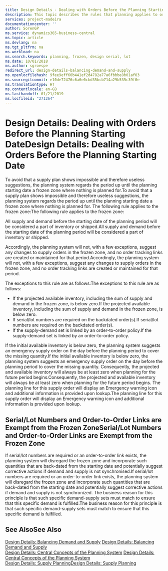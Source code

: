 ```yaml
---
title: Design Details - Dealing with Orders Before the Planning Starting Date | Microsoft Docs
description: This topic describes the rules that planning applies to orders in the frozen zone.
services: project-madeira
documentationcenter: ''
author: SorenGP
ms.service: dynamics365-business-central
ms.topic: article
ms.devlang: na
ms.tgt_pltfrm: na
ms.workload: na
ms.search.keywords: planning, frozen, design serial, lot
ms.date: 10/01/2018
ms.author: sgroespe
redirect_url: design-details-balancing-demand-and-supply
ms.openlocfilehash: 9fee9eff60b441ef2d4782a77a6fbbbe8b01af03
ms.sourcegitcommit: e10de72476c6a6e0cbd35bcb714a29b535c39f0e
ms.translationtype: HT
ms.contentlocale: en-GB
ms.lasthandoff: 01/21/2019
ms.locfileid: "271264"
---
```

# <a name="design-details-dealing-with-orders-before-the-planning-starting-date"></a><span data-ttu-id="99c6a-103">Design Details: Dealing with Orders Before the Planning Starting Date</span><span class="sxs-lookup"><span data-stu-id="99c6a-103">Design Details: Dealing with Orders Before the Planning Starting Date</span></span>
<span data-ttu-id="99c6a-104">To avoid that a supply plan shows impossible and therefore useless suggestions, the planning system regards the period up until the planning starting date a frozen zone where nothing is planned for.</span><span class="sxs-lookup"><span data-stu-id="99c6a-104">To avoid that a supply plan shows impossible and therefore useless suggestions, the planning system regards the period up until the planning starting date a frozen zone where nothing is planned for.</span></span> <span data-ttu-id="99c6a-105">The following rule applies to the frozen zone:</span><span class="sxs-lookup"><span data-stu-id="99c6a-105">The following rule applies to the frozen zone:</span></span>  

<span data-ttu-id="99c6a-106">All supply and demand before the starting date of the planning period will be considered a part of inventory or shipped.</span><span class="sxs-lookup"><span data-stu-id="99c6a-106">All supply and demand before the starting date of the planning period will be considered a part of inventory or shipped.</span></span>  

<span data-ttu-id="99c6a-107">Accordingly, the planning system will not, with a few exceptions, suggest any changes to supply orders in the frozen zone, and no order tracking links are created or maintained for that period.</span><span class="sxs-lookup"><span data-stu-id="99c6a-107">Accordingly, the planning system will not, with a few exceptions, suggest any changes to supply orders in the frozen zone, and no order tracking links are created or maintained for that period.</span></span>  

<span data-ttu-id="99c6a-108">The exceptions to this rule are as follows:</span><span class="sxs-lookup"><span data-stu-id="99c6a-108">The exceptions to this rule are as follows:</span></span>  

* <span data-ttu-id="99c6a-109">If the projected available inventory, including the sum of supply and demand in the frozen zone, is below zero.</span><span class="sxs-lookup"><span data-stu-id="99c6a-109">If the projected available inventory, including the sum of supply and demand in the frozen zone, is below zero.</span></span>  
* <span data-ttu-id="99c6a-110">If serial/lot numbers are required on the backdated order(s).</span><span class="sxs-lookup"><span data-stu-id="99c6a-110">If serial/lot numbers are required on the backdated order(s).</span></span>  
* <span data-ttu-id="99c6a-111">If the supply-demand set is linked by an order-to-order policy.</span><span class="sxs-lookup"><span data-stu-id="99c6a-111">If the supply-demand set is linked by an order-to-order policy.</span></span>  

<span data-ttu-id="99c6a-112">If the initial available inventory is below zero, the planning system suggests an emergency supply order on the day before the planning period to cover the missing quantity.</span><span class="sxs-lookup"><span data-stu-id="99c6a-112">If the initial available inventory is below zero, the planning system suggests an emergency supply order on the day before the planning period to cover the missing quantity.</span></span> <span data-ttu-id="99c6a-113">Consequently, the projected and available inventory will always be at least zero when planning for the future period begins.</span><span class="sxs-lookup"><span data-stu-id="99c6a-113">Consequently, the projected and available inventory will always be at least zero when planning for the future period begins.</span></span> <span data-ttu-id="99c6a-114">The planning line for this supply order will display an Emergency warning icon and additional information is provided upon lookup.</span><span class="sxs-lookup"><span data-stu-id="99c6a-114">The planning line for this supply order will display an Emergency warning icon and additional information is provided upon lookup.</span></span>  

## <a name="seriallot-numbers-and-order-to-order-links-are-exempt-from-the-frozen-zone"></a><span data-ttu-id="99c6a-115">Serial/Lot Numbers and Order-to-Order Links are Exempt from the Frozen Zone</span><span class="sxs-lookup"><span data-stu-id="99c6a-115">Serial/Lot Numbers and Order-to-Order Links are Exempt from the Frozen Zone</span></span>  
<span data-ttu-id="99c6a-116">If serial/lot numbers are required or an order-to-order link exists, the planning system will disregard the frozen zone and incorporate such quantities that are back-dated from the starting date and potentially suggest corrective actions if demand and supply is not synchronised.</span><span class="sxs-lookup"><span data-stu-id="99c6a-116">If serial/lot numbers are required or an order-to-order link exists, the planning system will disregard the frozen zone and incorporate such quantities that are back-dated from the starting date and potentially suggest corrective actions if demand and supply is not synchronized.</span></span> <span data-ttu-id="99c6a-117">The business reason for this principle is that such specific demand-supply sets must match to ensure that this specific demand is fulfilled.</span><span class="sxs-lookup"><span data-stu-id="99c6a-117">The business reason for this principle is that such specific demand-supply sets must match to ensure that this specific demand is fulfilled.</span></span>  

## <a name="see-also"></a><span data-ttu-id="99c6a-118">See Also</span><span class="sxs-lookup"><span data-stu-id="99c6a-118">See Also</span></span>  
<span data-ttu-id="99c6a-119">[Design Details: Balancing Demand and Supply](design-details-balancing-demand-and-supply.md) </span><span class="sxs-lookup"><span data-stu-id="99c6a-119">[Design Details: Balancing Demand and Supply](design-details-balancing-demand-and-supply.md) </span></span>  
<span data-ttu-id="99c6a-120">[Design Details: Central Concepts of the Planning System](design-details-central-concepts-of-the-planning-system.md) </span><span class="sxs-lookup"><span data-stu-id="99c6a-120">[Design Details: Central Concepts of the Planning System](design-details-central-concepts-of-the-planning-system.md) </span></span>  
[<span data-ttu-id="99c6a-121">Design Details: Supply Planning</span><span class="sxs-lookup"><span data-stu-id="99c6a-121">Design Details: Supply Planning</span></span>](design-details-supply-planning.md)
